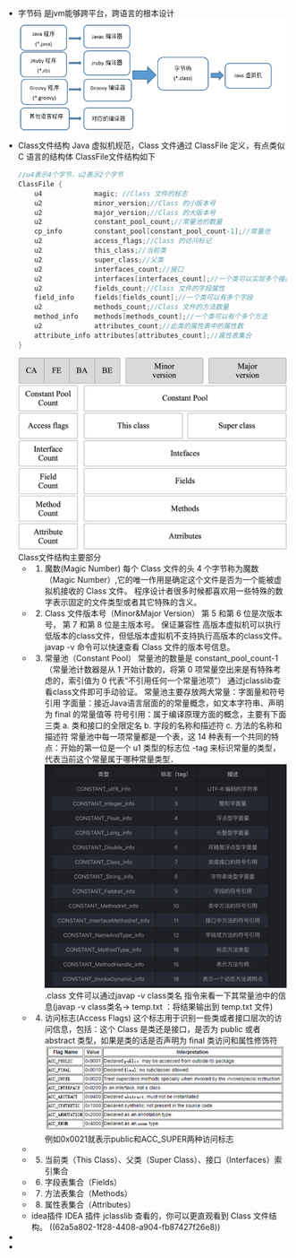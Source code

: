 - 字节码
  是jvm能够跨平台，跨语言的根本设计
  ![image.png](../assets/image_1655023058917_0.png)
- Class文件结构
  Java 虚拟机规范，Class 文件通过 ClassFile 定义，有点类似 C 语言的结构体
  ClassFile文件结构如下
  ```cpp
  //u4表示4个字节，u2表示2个字节
  ClassFile {
      u4             magic; //Class 文件的标志
      u2             minor_version;//Class 的小版本号
      u2             major_version;//Class 的大版本号
      u2             constant_pool_count;//常量池的数量
      cp_info        constant_pool[constant_pool_count-1];//常量池
      u2             access_flags;//Class 的访问标记
      u2             this_class;//当前类
      u2             super_class;//父类
      u2             interfaces_count;//接口
      u2             interfaces[interfaces_count];//一个类可以实现多个接口
      u2             fields_count;//Class 文件的字段属性
      field_info     fields[fields_count];//一个类可以有多个字段
      u2             methods_count;//Class 文件的方法数量
      method_info    methods[methods_count];//一个类可以有个多个方法
      u2             attributes_count;//此类的属性表中的属性数
      attribute_info attributes[attributes_count];//属性表集合
  }
  ```
  ![image.png](../assets/image_1655024217991_0.png) 
  Class文件结构主要部分
	- 1. 魔数(Magic Number)
	  每个 Class 文件的头 4 个字节称为魔数（Magic Number）,它的唯一作用是确定这个文件是否为一个能被虚拟机接收的 Class 文件。
	  程序设计者很多时候都喜欢用一些特殊的数字表示固定的文件类型或者其它特殊的含义。
	- 2. Class 文件版本号（Minor&Major Version）
	  第 5 和第 6 位是次版本号，
	  第 7 和第 8 位是主版本号。
	  保证兼容性
	  高版本虚拟机可以执行低版本的class文件，但低版本虚拟机不支持执行高版本的class文件。
	  javap -v 命令可以快速查看 Class 文件的版本号信息。
	- 3. 常量池（Constant Pool）
	  常量池的数量是 constant_pool_count-1
	  （常量池计数器是从 1 开始计数的，将第 0 项常量空出来是有特殊考虑的，索引值为 0 代表“不引用任何一个常量池项”）
	  通过jclasslib查看class文件即可手动验证。
	  常量池主要存放两大常量：字面量和符号引用
	  字面量：接近Java语言层面的的常量概念，如文本字符串、声明为 final 的常量值等
	  符号引用：属于编译原理方面的概念，主要有下面三类
	  a. 类和接口的全限定名
	  b. 字段的名称和描述符
	  c. 方法的名称和描述符
	  常量池中每一项常量都是一个表，这 14 种表有一个共同的特点：开始的第一位是一个 u1 类型的标志位 -tag 来标识常量的类型，代表当前这个常量属于哪种常量类型．
	  ![Class文件常量池14种常量类型.png](../assets/Class文件常量池14种常量类型_1655026187939_0.png) 
	  .class 文件可以通过javap -v class类名 指令来看一下其常量池中的信息(javap -v class类名-> temp.txt ：将结果输出到 temp.txt 文件)
	- 4. 访问标志(Access Flags)
	  这个标志用于识别一些类或者接口层次的访问信息，包括：这个 Class 是类还是接口，是否为 public 或者 abstract 类型，如果是类的话是否声明为 final
	  类访问和属性修饰符
	  ![image.png](../assets/image_1655026312141_0.png)
	  例如0x0021就表示public和ACC_SUPER两种访问标志
	-
	- 5. 当前类（This Class）、父类（Super Class）、接口（Interfaces）索引集合
	- 6. 字段表集合（Fields）
	- 7. 方法表集合（Methods）
	- 8. 属性表集合（Attributes）
	- idea插件
	  IDEA 插件 jclasslib 查看的，你可以更直观看到 Class 文件结构。
	  ((62a5a802-1f28-4408-a904-fb87427f26e8))
-
-